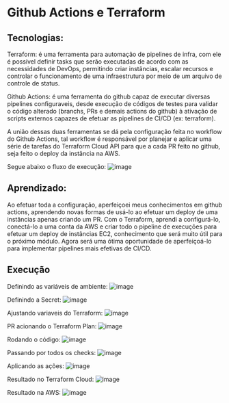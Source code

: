 # Github Actions e Terraform

## Tecnologias:
Terraform: é uma ferramenta para automação de pipelines de infra, com ele é possível definir tasks que serão executadas de acordo com as necessidades de DevOps, permitindo criar instâncias, escalar recursos e controlar o funcionamento de uma infraestrutura por meio de um arquivo de controle de status.

Github Actions: é uma ferramenta do github capaz de executar diversas pipelines configuraveis, desde execução de códigos de testes para validar o código alterado (branchs, PRs e demais actions do github) à ativação de scripts externos capazes de efetuar as pipelines de CI/CD (ex: terraform).

A união dessas duas ferramentas se dá pela configuração feita no workflow do Github Actions, tal workflow é responsável por planejar e aplicar uma série de tarefas do Terraform Cloud API para que a cada PR feito no github, seja feito o deploy da instância na AWS. 

Segue abaixo o fluxo de execução:
![image](https://github.com/FelipeSaadi/terraform-github-actions/assets/54749257/1c80bf00-55e9-43d5-aecc-4b398956ed4c)

## Aprendizado:
Ao efetuar toda a configuração, aperfeiçoei meus conhecimentos em github actions, aprendendo novas formas de usá-lo ao efetuar um deploy de uma instâncias apenas criando um PR. Com o Terraform, aprendi a configurá-lo, conectá-lo a uma conta da AWS e criar todo o pipeline de execuções para efetuar um deploy de instâncias EC2, conhecimento que será muito útil para o próximo módulo. Agora será uma ótima oportunidade de aperfeiçoá-lo para implementar pipelines mais efetivas de CI/CD.

## Execução 

Definindo as variáveis de ambiente:
![image](https://github.com/FelipeSaadi/terraform-github-actions/assets/54749257/224f51c1-d54e-405e-8b5c-9e2738cfb1bc)

Definindo a Secret:
![image](https://github.com/FelipeSaadi/terraform-github-actions/assets/54749257/eb03f850-2c7c-46f9-8371-00cbabab112d)

Ajustando variaveis do Terraform:
![image](https://github.com/FelipeSaadi/terraform-github-actions/assets/54749257/7a168f20-06b4-4b83-89e0-067c2fc8b8bf)

PR acionando o Terraform Plan:
![image](https://github.com/FelipeSaadi/terraform-github-actions/assets/54749257/2bb34656-aaf8-4629-95f2-4846523d261b)

Rodando o código:
![image](https://github.com/FelipeSaadi/terraform-github-actions/assets/54749257/b34954ce-6cf2-4d0d-802e-76d7202b1f91)

Passando por todos os checks:
![image](https://github.com/FelipeSaadi/terraform-github-actions/assets/54749257/877b6d4f-c250-4473-9eae-af9afbb98edd)

Aplicando as ações:
![image](https://github.com/FelipeSaadi/terraform-github-actions/assets/54749257/a0262948-a966-4997-a982-ff951c8fe180)

Resultado no Terraform Cloud:
![image](https://github.com/FelipeSaadi/terraform-github-actions/assets/54749257/c034fb98-081e-4fbd-b92d-ec08158160f6)

Resultado na AWS:
![image](https://github.com/FelipeSaadi/terraform-github-actions/assets/54749257/9be59099-2cdd-4a52-aae4-52abe4bba96c)
